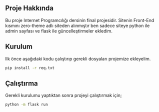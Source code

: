 ## Proje Hakkında
Bu proje Internet Programcılığı dersinin final projesidir. Sitenin Front-End kısmını zero-theme adlı siteden alınmıştır ben sadece siteye python ile admin sayfası ve flask ile güncelleştirmeler ekledim.

## Kurulum
Ilk önce aşağıdaki kodu çalıştırıp gerekli dosyaları projemize ekleyelim.
```bash 
pip install -r req.txt
```
## Çalıştırma
Gerekli kurulumu yaptıktan sonra projeyi çalıştırmak için;
```bash 
python -m flask run
```
